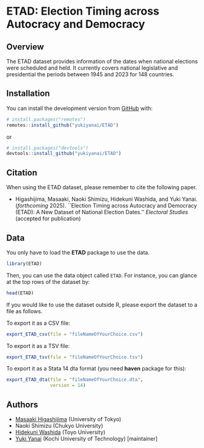 
# ETAD: Election Timing across Autocracy and Democracy

## Overview

The ETAD dataset provides information of the dates when national
elections were scheduled and held. It currently covers national
legislative and presidential the periods between 1945 and 2023 for 148
countries.

## Installation

You can install the development version from
[GitHub](https://github.com/) with:

``` r
# install.packages("remotes")
remotes::install_github("yukiyanai/ETAD")
```

or

``` r
# install.packages("devtools")
devtools::install_github("yukiyanai/ETAD")
```

## Citation

When using the ETAD dataset, please remember to cite the following
paper.

- Higashijima, Masaaki, Naoki Shimizu, Hidekuni Washida, and Yuki Yanai.
  (*forthcoming* 2025). \`\`Election Timing across Autocracy and
  Democracy (ETAD): A New Dataset of National Election Dates.’’
  *Electoral Studies* (accepted for publication)

## Data

You only have to load the **ETAD** package to use the data.

``` r
library(ETAD)
```

Then, you can use the data object called `ETAD`. For instance, you can
glance at the top rows of the dataset by:

``` r
head(ETAD)
```

If you would like to use the dataset outside R, please export the
dataset to a file as follows.

To export it as a CSV file:

``` r
export_ETAD_csv(file = "fileNameOfYourChoice.csv")
```

To export it as a TSV file:

``` r
export_ETAD_tsv(file = "fileNameOfYourChoice.tsv")
```

To export it as a Stata 14 dta format (you need **haven** package for
this):

``` r
export_ETAD_dta(file = "fileNameOfYourChoice.dta",
                version = 14)
```

## Authors

- [Masaaki Higashijima](https://masaakihigashijima.com/) (University of
  Tokyo)
- Naoki Shimizu (Chukyo University)
- [Hidekuni Washida](https://orcid.org/0000-0003-2119-8127) (Toyo
  University)
- [Yuki Yanai](http://yukiyanai.github.io/) (Kochi University of
  Technology) \[maintainer\]
